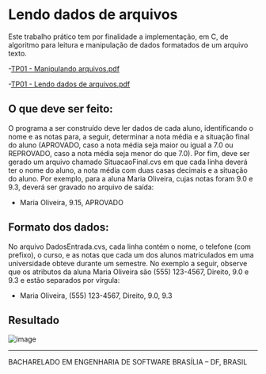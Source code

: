 # Lendo dados de arquivos
 Este trabalho prático tem por finalidade a implementação, em C, de algoritmo para leitura e manipulação de dados formatados de um arquivo texto.

 -[TP01 - Manipulando arquivos.pdf](https://github.com/LeonardoSzervinski/TrabalhoNumero01/files/12566835/TP01.-.Manipulando.arquivos.pdf)
 
 -[TP01 - Lendo dados de arquivos.pdf](https://github.com/LeonardoSzervinski/TrabalhoNumero01/files/12566842/TP01.-.Lendo.dados.de.arquivos.pdf)





## O que deve ser feito:
O programa a ser construído deve ler dados de cada aluno, identificando o nome e as notas para, a seguir, 
determinar a nota média e a situação final do aluno (APROVADO, caso a nota média seja maior ou igual a 7.0 
ou REPROVADO, caso a nota média seja menor do que 7.0). Por fim, deve ser gerado um arquivo chamado
SituacaoFinal.cvs em que cada linha deverá ter o nome do aluno, a nota média com duas casas decimais e a 
situação do aluno. Por exemplo, para a aluna Maria Oliveira, cujas notas foram 9.0 e 9.3, deverá ser gravado 
no arquivo de saída:

- Maria Oliveira, 9.15, APROVADO

## Formato dos dados:

No arquivo DadosEntrada.cvs, cada linha contém o nome, o telefone (com prefixo), o curso, e as notas que cada um dos alunos matriculados em uma universidade obteve durante um semestre.
No exemplo a seguir, observe que os atributos da aluna Maria Oliveira são (555) 123-4567, Direito, 9.0 e 9.3 e estão separados por vírgula:

- Maria Oliveira, (555) 123-4567, Direito, 9.0, 9.3


## Resultado

![image](https://github.com/LeonardoSzervinski/TrabalhoNumero01/assets/99694844/f6e1259d-439f-45e2-9016-6d3c88588669)

<hr>
BACHARELADO EM ENGENHARIA DE SOFTWARE
BRASÍLIA – DF, BRASIL

